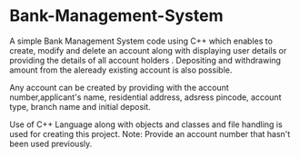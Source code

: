 # Bank-Management-System
A simple Bank Management System code using C++ which enables to create, modify and delete an account along with  displaying user details or providing the details of all account holders . Depositing and withdrawing amount from the aleready existing account is also possible.

Any account can be created by providing with the account number,applicant's name, residential address, adsress pincode, account type, branch name and initial deposit.

Use of C++ Language along with objects and classes and file handling is used for creating this  project.
Note: Provide an account number that hasn't been used previously.
